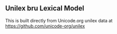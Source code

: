 Unilex bru Lexical Model
----------------------

This is built directly from Unicode.org unilex data at
https://github.com/unicode-org/unilex
